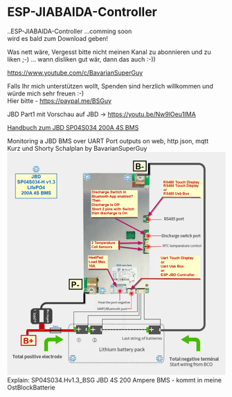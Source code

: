 # ESP-JIABAIDA-Controller

..ESP-JIABAIDA-Controller ...comming soon  
wird es bald zum Download geben!

Was nett wäre, Vergesst bitte nicht meinen Kanal zu abonnieren und zu liken ;-) ... wann disliken gut wär, dann das auch :-))  

https://www.youtube.com/c/BavarianSuperGuy  

Falls Ihr mich unterstützen wollt, Spenden sind herzlich willkommen und würde mich sehr freuen :-)  
Hier bitte - https://paypal.me/BSGuy  

JBD Part1 mit Vorschau auf JBD  -> https://youtu.be/Nw9lOeu1IMA  


<a href="A04_From Your Webside - JBD-SP04S034-_-A04.pdf" type="application/pdf" class="image fit">Handbuch zum JBD SP04S034 200A 4S BMS </a> 


Monitoring a JBD BMS over UART Port outputs on  web, http json, mqtt  
Kurz und Shorty Schalplan by BavarianSuperGuy  
<img src="SP04S034.Hv1.3_BSG.png" alt="SP04S034.Hv1.3_BSG"/>  
Explain: SP04S034.Hv1.3_BSG JBD 4S 200 Ampere BMS - kommt in meine OstBlockBatterie  

